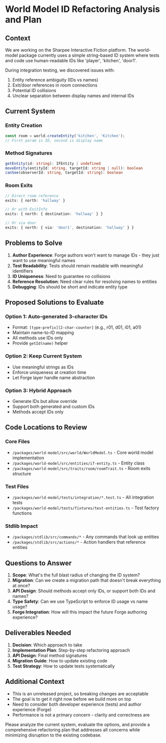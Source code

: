 # World Model ID Refactoring Analysis and Plan

## Context

We are working on the Sharpee Interactive Fiction platform. The world-model package currently uses a simple string-based ID system where tests and code use human-readable IDs like 'player', 'kitchen', 'door1'. 

During integration testing, we discovered issues with:
1. Entity reference ambiguity (IDs vs names)
2. Exit/door references in room connections
3. Potential ID collisions
4. Unclear separation between display names and internal IDs

## Current System

### Entity Creation
```typescript
const room = world.createEntity('kitchen', 'Kitchen');
// First param is ID, second is display name
```

### Method Signatures
```typescript
getEntity(id: string): IFEntity | undefined
moveEntity(entityId: string, targetId: string | null): boolean
canSee(observerId: string, targetId: string): boolean
```

### Room Exits
```typescript
// Direct room reference
exits: { north: 'hallway' }

// Or with ExitInfo
exits: { north: { destination: 'hallway' } }

// Or via door
exits: { north: { via: 'door1', destination: 'hallway' } }
```

## Problems to Solve

1. **Author Experience**: Forge authors won't want to manage IDs - they just want to use meaningful names
2. **Test Readability**: Tests should remain readable with meaningful identifiers  
3. **ID Uniqueness**: Need to guarantee no collisions
4. **Reference Resolution**: Need clear rules for resolving names to entities
5. **Debugging**: IDs should be short and indicate entity type

## Proposed Solutions to Evaluate

### Option 1: Auto-generated 3-character IDs
- Format: `[type-prefix][2-char-counter]` (e.g., r01, d01, i01, a01)
- Maintain name-to-ID mapping
- All methods use IDs only
- Provide `getId(name)` helper

### Option 2: Keep Current System
- Use meaningful strings as IDs
- Enforce uniqueness at creation time
- Let Forge layer handle name abstraction

### Option 3: Hybrid Approach
- Generate IDs but allow override
- Support both generated and custom IDs
- Methods accept IDs only

## Code Locations to Review

### Core Files
- `/packages/world-model/src/world/WorldModel.ts` - Core world model implementation
- `/packages/world-model/src/entities/if-entity.ts` - Entity class
- `/packages/world-model/src/traits/room/roomTrait.ts` - Room exits structure

### Test Files  
- `/packages/world-model/tests/integration/*.test.ts` - All integration tests
- `/packages/world-model/tests/fixtures/test-entities.ts` - Test factory functions

### Stdlib Impact
- `/packages/stdlib/src/commands/*` - Any commands that look up entities
- `/packages/stdlib/src/actions/*` - Action handlers that reference entities

## Questions to Answer

1. **Scope**: What's the full blast radius of changing the ID system?
2. **Migration**: Can we create a migration path that doesn't break everything at once?
3. **API Design**: Should methods accept only IDs, or support both IDs and names?
4. **Type Safety**: Can we use TypeScript to enforce ID usage vs name usage?
5. **Forge Integration**: How will this impact the future Forge authoring experience?

## Deliverables Needed

1. **Decision**: Which approach to take
2. **Implementation Plan**: Step-by-step refactoring approach
3. **API Design**: Final method signatures
4. **Migration Guide**: How to update existing code
5. **Test Strategy**: How to update tests systematically

## Additional Context

- This is an unreleased project, so breaking changes are acceptable
- The goal is to get it right now before we build more on top
- Need to consider both developer experience (tests) and author experience (Forge)
- Performance is not a primary concern - clarity and correctness are

Please analyze the current system, evaluate the options, and provide a comprehensive refactoring plan that addresses all concerns while minimizing disruption to the existing codebase.
